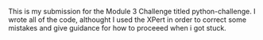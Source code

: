 This is my submission for the Module 3 Challenge titled python-challenge. 
I wrote all of the code, althought I used the XPert in order to correct some mistakes and give guidance for how to proceeed when i got stuck.
